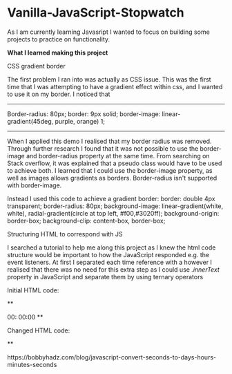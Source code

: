 # Vanilla-JavaScript-Stopwatch

As I am currently learning Javasript I wanted to focus on building some projects to practice on functionality.

<strong> What I learned making this project </strong>

CSS gradient border

The first problem I ran into was actually as CSS issue. This was the first time that I was attempting to have a gradient effect within css, and I wanted to use it on my border. 
I noticed that 

***
Border-radius: 80px;
border: 9px solid;
    border-image: linear-gradient(45deg, purple, orange) 1;
***
  
When I applied this demo I realised that my border radius was removed. Through further research I found that it was not possible to use the border-image and border-radius property at the same time. From searching on Stack overflow, it was explained that a pseudo class would have to be used to achieve both. I learned that I could use the border-image property, as well as images allows gradients as borders. Border-radius isn't supported with border-image. 

Instead I used this code to achieve a gradient border:
border: double 4px transparent;
  border-radius: 80px;
  background-image: linear-gradient(white, white), radial-gradient(circle at top left, #f00,#3020ff);
  background-origin: border-box;
  background-clip: content-box, border-box;


 Structuring HTML to correspond with JS

I searched a tutorial to help me along this project as I knew the html code structure would be important to how the JavaScript responded e.g. the event listeners. At first I separated each time reference with a <span> however I realised that there was no need for this extra step as I could use *.innerText* property in JavaScript and separate them by using ternary operators 

Initial HTML code:

      

**
<p> <span id="seconds">00</span>: <span id="mins">00</span>:<span id="hours">00</span>
**

Changed HTML code:

**
<div class="time>00:00:00</div>

**
Calculating time 

Throughout implementing the different time methods, I learned about a new operator of remainder/modulus. Modulus returns the remainders of two intergers that have been divided. It is used to limit the range of an outcome and to have consistent results. 

I found this blog site which helped clarify how to use the remainder operator which I applied to my code :


functiontoDaysMinutesSeconds(totalSeconds)
{
Const seconds =Math.floor(totalSeconds %60);
Const minutes =Math.floor((totalSeconds %3600)/60);
Const hours =Math.floor((totalSeconds %(3600*24))/3600);
Const days =Math.floor(totalSeconds /(3600*24));

From <https://bobbyhadz.com/blog/javascript-convert-seconds-to-days-hours-minutes-seconds> 


